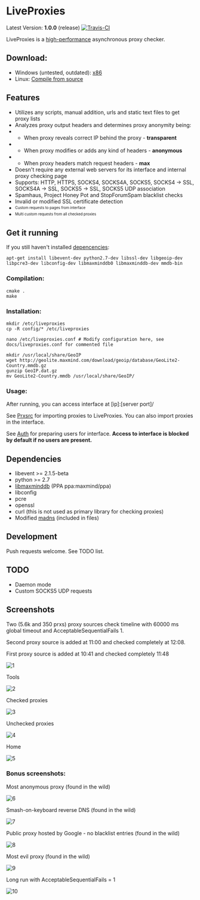 # LiveProxies
Latest Version: **1.0.0** (release) [![Travis-CI](https://api.travis-ci.org/TETYYS/LiveProxies.svg)](https://travis-ci.org/TETYYS/LiveProxies/)

LiveProxies is a [high-performance](perf/perf.md) asynchronous proxy checker.

## Download:
 - Windows (untested, outdated): [x86](https://github.com/TETYYS/LiveProxies/raw/devel/bin/win32_mingw/LiveProxies.1.0.0.x86.7z)
 - Linux: [Compile from source](https://github.com/TETYYS/LiveProxies.git)

## Features
 - Utilizes any scripts, manual addition, urls and static text files to get proxy lists
 - Analyzes proxy output headers and determines proxy anonymity being:
 - - When proxy reveals correct IP behind the proxy - **transparent**
 - - When proxy modifies or adds any kind of headers - **anonymous**
 - - When proxy headers match request headers - **max**
 - Doesn't require any external web servers for its interface and internal proxy checking page
 - Supports: HTTP, HTTPS, SOCKS4, SOCKS4A, SOCKS5, SOCKS4 -> SSL, SOCKS4A -> SSL, SOCKS5 -> SSL, SOCKS5 UDP association
 - Spamhaus, Project Honey Pot and StopForumSpam blacklist checks
 - Invalid or modified SSL certificate detection
 - <sub><sup>Custom requests to pages from interface</sup></sub>
 - <sub><sup>Multi custom requests from all checked proxies</sup></sub>

## Get it running
If you still haven't installed [depencencies](#dependencies):
```
apt-get install libevent-dev python2.7-dev libssl-dev libgeoip-dev libpcre3-dev libconfig-dev libmaxminddb0 libmaxminddb-dev mmdb-bin
```
### Compilation: 
```
cmake .
make
```
### Installation:
```
mkdir /etc/liveproxies
cp -R config/* /etc/liveproxies

nano /etc/liveproxies.conf # Modify configuration here, see docs/liveproxies.conf for commented file

mkdir /usr/local/share/GeoIP
wget http://geolite.maxmind.com/download/geoip/database/GeoLite2-Country.mmdb.gz
gunzip GeoIP.dat.gz
mv GeoLite2-Country.mmdb /usr/local/share/GeoIP/
```
### Usage:

After running, you can access interface at [ip]:[server port]/

See [Prxsrc](docs/prxsrc.md) for importing proxies to LiveProxies. You can also import proxies in the interface.
 
See [Auth](docs/auth.md) for preparing users for interface. **Access to interface is blocked by default if no users are present.**

## Dependencies <a name="dependencies"></a>
 - libevent >= 2.1.5-beta
 - python >= 2.7
 - [libmaxminddb] (PPA ppa:maxmind/ppa)
 - libconfig
 - pcre
 - openssl
 - curl (this is not used as primary library for checking proxies)
 - Modified [madns] (included in files)

## Development
Push requests welcome. See TODO list.

## TODO
 - Daemon mode
 - Custom SOCKS5 UDP requests

## Screenshots

Two (5.6k and 350 prxs) proxy sources check timeline with 60000 ms global timeout and AcceptableSequentialFails 1.

Second proxy source is added at 11:00 and checked completely at 12:08.

First proxy source is added at 10:41 and checked completely 11:48

![1](https://github.com/TETYYS/LiveProxies/raw/devel/screenshots/1.png)

Tools

![2](https://github.com/TETYYS/LiveProxies/raw/devel/screenshots/2.png)

Checked proxies

![3](https://github.com/TETYYS/LiveProxies/raw/devel/screenshots/3.png)

Unchecked proxies

![4](https://github.com/TETYYS/LiveProxies/raw/devel/screenshots/4.png)

Home

![5](https://github.com/TETYYS/LiveProxies/raw/devel/screenshots/5.png)

### Bonus screenshots:

Most anonymous proxy (found in the wild)

![6](https://github.com/TETYYS/LiveProxies/raw/devel/screenshots/6.png)

Smash-on-keyboard reverse DNS (found in the wild)

![7](https://github.com/TETYYS/LiveProxies/raw/devel/screenshots/7.png)

Public proxy hosted by Google - no blacklist entries (found in the wild)

![8](https://github.com/TETYYS/LiveProxies/raw/devel/screenshots/8.png)

Most evil proxy (found in the wild)

![9](https://github.com/TETYYS/LiveProxies/raw/devel/screenshots/9.png)

Long run with AcceptableSequentialFails = 1

![10](https://github.com/TETYYS/LiveProxies/raw/devel/screenshots/10.png)

[libmaxminddb]:https://github.com/maxmind/libmaxminddb
[madns]:https://github.com/tiago4orion/madns